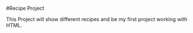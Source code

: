 #Recipe Project

This Project will show different recipes and be my first project working with HTML.